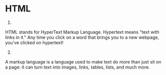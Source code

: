 # HTML

1.
HTML stands for HyperText Markup Language. Hypertext means "text with links in it." Any time you click on a word that brings you to a new webpage, you've clicked on hypertext!


2.
A markup language is a language used to make text do more than just sit on a page: it can turn text into images, links, tables, lists, and much more.